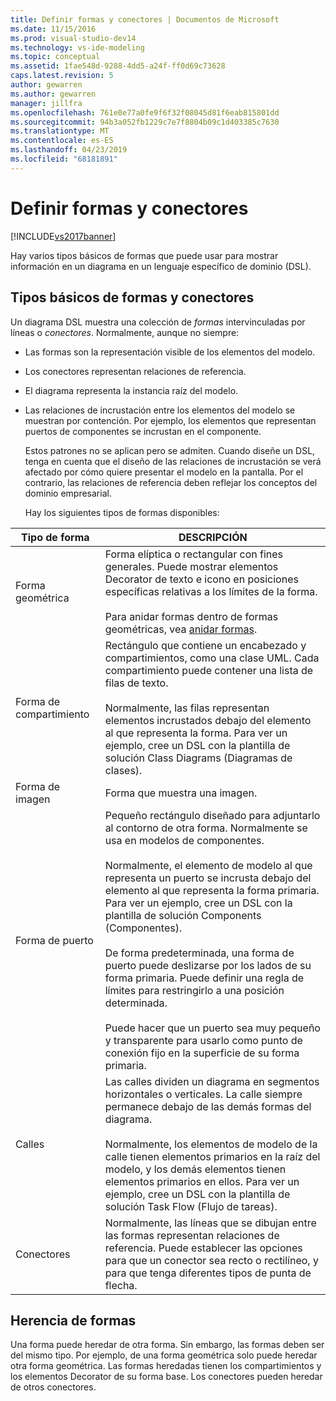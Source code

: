 ```yaml
---
title: Definir formas y conectores | Documentos de Microsoft
ms.date: 11/15/2016
ms.prod: visual-studio-dev14
ms.technology: vs-ide-modeling
ms.topic: conceptual
ms.assetid: 1fae548d-9288-4dd5-a24f-ff0d69c73628
caps.latest.revision: 5
author: gewarren
ms.author: gewarren
manager: jillfra
ms.openlocfilehash: 761e0e77a0fe9f6f32f08045d81f6eab815801dd
ms.sourcegitcommit: 94b3a052fb1229c7e7f8804b09c1d403385c7630
ms.translationtype: MT
ms.contentlocale: es-ES
ms.lasthandoff: 04/23/2019
ms.locfileid: "68181891"
---
```

# <a name="defining-shapes-and-connectors"></a>Definir formas y conectores
[!INCLUDE[vs2017banner](../includes/vs2017banner.md)]

Hay varios tipos básicos de formas que puede usar para mostrar información en un diagrama en un lenguaje específico de dominio (DSL).  
  
## <a name="shapeTypes"></a> Tipos básicos de formas y conectores  
 Un diagrama DSL muestra una colección de *formas* intervinculadas por líneas o *conectores*.  Normalmente, aunque no siempre:  
  
- Las formas son la representación visible de los elementos del modelo.  
  
- Los conectores representan relaciones de referencia.  
  
- El diagrama representa la instancia raíz del modelo.  
  
- Las relaciones de incrustación entre los elementos del modelo se muestran por contención. Por ejemplo, los elementos que representan puertos de componentes se incrustan en el componente.  
  
  Estos patrones no se aplican pero se admiten. Cuando diseñe un DSL, tenga en cuenta que el diseño de las relaciones de incrustación se verá afectado por cómo quiere presentar el modelo en la pantalla. Por el contrario, las relaciones de referencia deben reflejar los conceptos del dominio empresarial.  
  
  Hay los siguientes tipos de formas disponibles:  
  
|Tipo de forma|DESCRIPCIÓN|  
|----------------|-----------------|  
|Forma geométrica|Forma elíptica o rectangular con fines generales. Puede mostrar elementos Decorator de texto e icono en posiciones específicas relativas a los límites de la forma.<br /><br /> Para anidar formas dentro de formas geométricas, vea [anidar formas](../modeling/nesting-shapes.md).|  
|Forma de compartimiento|Rectángulo que contiene un encabezado y compartimientos, como una clase UML. Cada compartimiento puede contener una lista de filas de texto.<br /><br /> Normalmente, las filas representan elementos incrustados debajo del elemento al que representa la forma. Para ver un ejemplo, cree un DSL con la plantilla de solución Class Diagrams (Diagramas de clases).|  
|Forma de imagen|Forma que muestra una imagen.|  
|Forma de puerto|Pequeño rectángulo diseñado para adjuntarlo al contorno de otra forma. Normalmente se usa en modelos de componentes.<br /><br /> Normalmente, el elemento de modelo al que representa un puerto se incrusta debajo del elemento al que representa la forma primaria. Para ver un ejemplo, cree un DSL con la plantilla de solución Components (Componentes).<br /><br /> De forma predeterminada, una forma de puerto puede deslizarse por los lados de su forma primaria. Puede definir una regla de límites para restringirlo a una posición determinada.<br /><br /> Puede hacer que un puerto sea muy pequeño y transparente para usarlo como punto de conexión fijo en la superficie de su forma primaria.|  
|Calles|Las calles dividen un diagrama en segmentos horizontales o verticales. La calle siempre permanece debajo de las demás formas del diagrama.<br /><br /> Normalmente, los elementos de modelo de la calle tienen elementos primarios en la raíz del modelo, y los demás elementos tienen elementos primarios en ellos. Para ver un ejemplo, cree un DSL con la plantilla de solución Task Flow (Flujo de tareas).|  
|Conectores|Normalmente, las líneas que se dibujan entre las formas representan relaciones de referencia. Puede establecer las opciones para que un conector sea recto o rectilíneo, y para que tenga diferentes tipos de punta de flecha.|  
  
## <a name="shapeInheritance"></a> Herencia de formas  
 Una forma puede heredar de otra forma. Sin embargo, las formas deben ser del mismo tipo. Por ejemplo, de una forma geométrica solo puede heredar otra forma geométrica. Las formas heredadas tienen los compartimientos y los elementos Decorator de su forma base. Los conectores pueden heredar de otros conectores.
